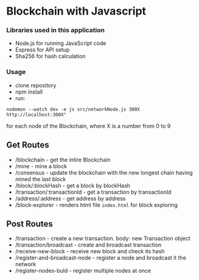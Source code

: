 # Blockchain with Javascript

### Libraries used in this application

- Node.js for running JavaScript code
- Express for API setup
- Sha256 for hash calculation

### Usage

- clone repository
- npm install
- run:

```console
nodemon --watch dev -e js src/networkNode.js 300X http://localhost:300X"
```

for each node of the Blockchain, where X is a number from 0 to 9

## Get Routes

- /blockchain - get the intire Blockchain
- /mine - mine a block
- /consensus - update the blockchain with the new longest chain having mined the last block
- /block/:blockHash - get a block by blockHash
- /transaction/:transactionId - get a transaction by transactionId
- /address/:address - get address by address
- /block-explorer - renders html file `index.html` for block exploring

## Post Routes

- /transaction - create a new transaction. body: new Transaction object
- /transaction/broadcast - create and broadcast transaction
- /receive-new-block - receive new block and check its hash
- /register-and-broadcast-node - register a node and broadcast it the network
- /register-nodes-buld - register multiple nodes at once
